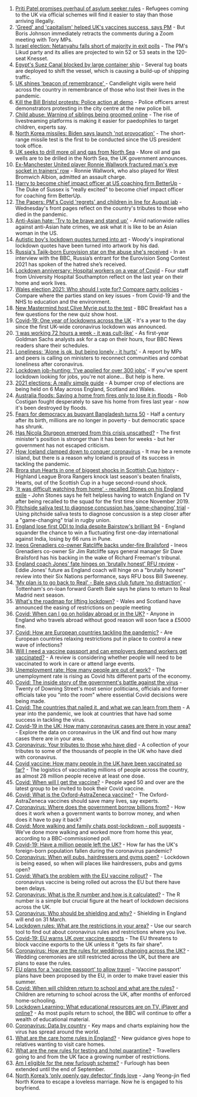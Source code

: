 1. [Priti Patel promises overhaul of asylum seeker rules](https://www.bbc.co.uk/news/uk-politics-56500680) - Refugees coming to the UK via official schemes will find it easier to stay than those arriving illegally.
2. ['Greed' and 'capitalism' helped UK's vaccines success, says PM](https://www.bbc.co.uk/news/uk-politics-56504546) - But Boris Johnson immediately retracts the comments during a Zoom meeting with Tory MPs.
3. [Israel election: Netanyahu falls short of majority in exit polls](https://www.bbc.co.uk/news/world-middle-east-56504661) - The PM's Likud party and its allies are projected to win 52 or 53 seats in the 120-seat Knesset.
4. [Egypt's Suez Canal blocked by large container ship](https://www.bbc.co.uk/news/world-middle-east-56505413) - Several tug boats are deployed to shift the vessel, which is causing a build-up of shipping traffic.
5. [UK shines 'beacon of remembrance' ](https://www.bbc.co.uk/news/uk-56505153) - Candlelight vigils were held across the country in remembrance of those who lost their lives in the pandemic.
6. [Kill the Bill Bristol protests: Police action at demo](https://www.bbc.co.uk/news/uk-england-bristol-56505553) - Police officers arrest demonstrators protesting in the city centre at the new police bill.
7. [Child abuse: Warning of siblings being groomed online](https://www.bbc.co.uk/news/education-56337505) - The rise of livestreaming platforms is making it easier for paedophiles to target children, experts say.
8. [North Korea missiles: Biden says launch 'not provocation'](https://www.bbc.co.uk/news/world-asia-56504040) - The short-range missile test is the first to be conducted since the US president took office.
9. [UK seeks to drill more oil and gas from North Sea](https://www.bbc.co.uk/news/science-environment-56503588) - More oil and gas wells are to be drilled in the North Sea, the UK government announces.
10. [Ex-Manchester United player Ronnie Wallwork fractured man's eye socket in trainers' row](https://www.bbc.co.uk/news/uk-england-manchester-56500971) - Ronnie Wallwork, who also played for West Bromwich Albion, admitted an assault charge.
11. [Harry to become chief impact officer at US coaching firm BetterUp](https://www.bbc.co.uk/news/world-us-canada-56500298) - The Duke of Sussex is "really excited" to become chief impact officer for coaching firm BetterUp.
12. [The Papers: PM's Covid 'regrets' and children in line for August jab](https://www.bbc.co.uk/news/blogs-the-papers-56505183) - Wednesday's front pages reflect on the country's tributes to those who died in the pandemic.
13. [Anti-Asian hate: 'Try to be brave and stand up'](https://www.bbc.co.uk/news/world-us-canada-56501642) - Amid nationwide rallies against anti-Asian hate crimes, we ask what it is like to be an Asian woman in the US.
14. [Autistic boy's lockdown quotes turned into art](https://www.bbc.co.uk/news/uk-england-london-56447846) - Woody's inspirational lockdown quotes have been turned into artwork by his dad.
15. [Russia's Tajik-born Eurovision star on the abuse she's received](https://www.bbc.co.uk/news/world-europe-56501561) - In an interview with the BBC, Russia’s entrant for the Eurovision Song Contest 2021 has spoken of the hatred she’s received.
16. [Lockdown anniversary: Hospital workers on a year of Covid](https://www.bbc.co.uk/news/health-56450961) - Four staff from University Hospital Southampton reflect on the last year on their home and work lives.
17. [Wales election 2021: Who should I vote for? Compare party policies](https://www.bbc.co.uk/news/uk-wales-politics-56499726) - Compare where the parties stand on key issues - from Covid-19 and the NHS to education and the environment.
18. [New Mastermind host Clive Myrie put to the test](https://www.bbc.co.uk/news/entertainment-arts-56495521) - BBC Breakfast has a few questions for the new quiz show host.
19. [Covid-19: One year of lockdowns across the UK](https://www.bbc.co.uk/news/uk-56490107) - It's a year to the day since the first UK-wide coronavirus lockdown was announced.
20. ['I was working 72 hours a week - it was cult-like'](https://www.bbc.co.uk/news/business-56496883) - As first-year Goldman Sachs analysts ask for a cap on their hours, four BBC News readers share their schedules.
21. [Loneliness: 'Alone is ok, but being lonely - it hurts'](https://www.bbc.co.uk/news/uk-politics-56498227) - A report by MPs and peers is calling on ministers to reconnect communities and combat loneliness after coronavirus.
22. [Lockdown job-hunting: ‘I’ve applied for over 300 jobs’](https://www.bbc.co.uk/news/newsbeat-56417334) - If you've spent lockdown looking for jobs, you're not alone... But help is here.
23. [2021 elections: A really simple guide](https://www.bbc.co.uk/news/uk-politics-56286643) - A bumper crop of elections are being held on 6 May across England, Scotland and Wales.
24. [Australia floods: Saving a home from fires only to lose it in floods](https://www.bbc.co.uk/news/world-australia-56479546) - Rob Costigan fought desperately to save his home from fires last year - now it's been destroyed by floods.
25. [Fears for democracy as buoyant Bangladesh turns 50](https://www.bbc.co.uk/news/world-asia-56433279) - Half a century after its birth, millions are no longer in poverty - but democratic space has shrunk.
26. [Has Nicola Sturgeon emerged from this crisis unscathed?](https://www.bbc.co.uk/news/uk-scotland-56503158) - The first minister's position is stronger than it has been for weeks - but her government has not escaped criticism.
27. [How Iceland clamped down to conquer coronavirus](https://www.bbc.co.uk/news/world-europe-56412790) - It may be a remote island, but there is a reason why Iceland is proud of its success in tackling the pandemic.
28. [Brora stun Hearts in one of biggest shocks in Scottish Cup history](https://www.bbc.co.uk/sport/football/55512595) - Highland League Brora Rangers knock last season's beaten finalists, Hearts, out of the Scottish Cup in a huge second-round shock.
29. ['It was difficult watching from home' - recalled Stones on his England exile](https://www.bbc.co.uk/sport/football/56504871) - John Stones says he felt helpless having to watch England on TV after being recalled to the squad for the first time since November 2019.
30. [Pitchside saliva test to diagnose concussion has 'game-changing' trial](https://www.bbc.co.uk/sport/rugby-union/56494264) - Using pitchside saliva tests to diagnose concussion is a step closer after a "game-changing" trial in rugby union.
31. [England lose first ODI to India despite Bairstow's brilliant 94](https://www.bbc.co.uk/sport/cricket/56500206) - England squander the chance to win a fluctuating first one-day international against India, losing by 66 runs in Pune.
32. [Ineos Grenadiers co-owner Ratcliffe backs under-fire Brailsford](https://www.bbc.co.uk/sport/cycling/56503697) - Ineos Grenadiers co-owner Sir Jim Ratcliffe says general manager Sir Dave Brailsford has his backing in the wake of Richard Freeman's tribunal.
33. [England coach Jones' fate hinges on 'brutally honest' RFU review](https://www.bbc.co.uk/sport/rugby-union/56503278) - Eddie Jones' future as England coach will hinge on a "brutally honest" review into their Six Nations performance, says RFU boss Bill Sweeney.
34. ['My plan is to go back to Real' - Bale says club future 'no distraction'](https://www.bbc.co.uk/sport/football/56496981) - Tottenham's on-loan forward Gareth Bale says he plans to return to Real Madrid next season.
35. [What's the roadmap for lifting lockdown?](https://www.bbc.co.uk/news/explainers-52530518) - Wales and Scotland have announced the easing of restrictions on people meeting
36. [Covid: When can I go on holiday abroad or in the UK?](https://www.bbc.co.uk/news/explainers-52646738) - Anyone in England who travels abroad without good reason will soon face a £5000 fine.
37. [Covid: How are European countries tackling the pandemic?](https://www.bbc.co.uk/news/explainers-53640249) - Are European countries relaxing restrictions put in place to control a new wave of infections?
38. [Will I need a vaccine passport and can employers demand workers get vaccinated?](https://www.bbc.co.uk/news/explainers-55718553) - A review is considering whether people will need to be vaccinated to work in care or attend large events.
39. [Unemployment rate: How many people are out of work?](https://www.bbc.co.uk/news/business-52660591) - The unemployment rate is rising as Covid hits different parts of the economy.
40. [Covid: The inside story of the government's battle against the virus](https://www.bbc.co.uk/news/uk-politics-56361599) - Twenty of Downing Street's most senior politicians, officials and former officials take you "into the room" where essential Covid decisions were being made.
41. [Covid: The countries that nailed it, and what we can learn from them](https://www.bbc.co.uk/news/uk-56455030) - A year into the pandemic, we look at countries that have had some success in tackling the virus.
42. [Covid-19 in the UK: How many coronavirus cases are there in your area?](https://www.bbc.co.uk/news/uk-51768274) - Explore the data on coronavirus in the UK and find out how many cases there are in your area.
43. [Coronavirus: Your tributes to those who have died](https://www.bbc.co.uk/news/uk-52676411) - A collection of your tributes to some of the thousands of people in the UK who have died with coronavirus.
44. [Covid vaccine: How many people in the UK have been vaccinated so far?](https://www.bbc.co.uk/news/health-55274833) - The logistics of vaccinating millions of people across the country, as almost 28 million people receive at least one dose.
45. [Covid: When will I get the vaccine?](https://www.bbc.co.uk/news/health-55045639) - People aged 50 and over are the latest group to be invited to book their Covid vaccine.
46. [Covid: What is the Oxford-AstraZeneca vaccine?](https://www.bbc.co.uk/news/health-55302595) - The Oxford-AstraZeneca vaccines should save many lives, say experts.
47. [Coronavirus: Where does the government borrow billions from?](https://www.bbc.co.uk/news/business-50504151) - How does it work when a government wants to borrow money, and when does it have to pay it back?
48. [Covid: More walking and family chats post-lockdown - poll suggests](https://www.bbc.co.uk/news/uk-56490823) - We've done more walking and worked more from home this year, according to a BBC-commissioned poll.
49. [Covid-19: Have a million people left the UK?](https://www.bbc.co.uk/news/uk-56435100) - How far has the UK's foreign-born population fallen during the coronavirus pandemic?
50. [Coronavirus: When will pubs, hairdressers and gyms open?](https://www.bbc.co.uk/news/explainers-53349989) - Lockdown is being eased, so when will places like hairdressers, pubs and gyms open?
51. [Covid: What’s the problem with the EU vaccine rollout?](https://www.bbc.co.uk/news/explainers-52380823) - The coronavirus vaccine is being rolled out across the EU but there have been delays.
52. [Coronavirus: What is the R number and how is it calculated?](https://www.bbc.co.uk/news/health-52473523) - The R number is a simple but crucial figure at the heart of lockdown decisions across the UK.
53. [Coronavirus: Who should be shielding and why?](https://www.bbc.co.uk/news/health-51997151) - Shielding in England will end on 31 March.
54. [Lockdown rules: What are the restrictions in your area?](https://www.bbc.co.uk/news/uk-54373904) - Use our search tool to find out about coronavirus rules and restrictions where you live.
55. [Covid-19: EU warns UK over vaccine exports](https://www.bbc.co.uk/news/45877605) - The EU threatens to block vaccine exports to the UK unless it "gets its fair share".
56. [Coronavirus: How are the rules for weddings changing across the UK?](https://www.bbc.co.uk/news/explainers-52811509) - Wedding ceremonies are still restricted across the UK, but there are plans to ease the rules.
57. [EU plans for a 'vaccine passport' to allow travel](https://www.bbc.co.uk/news/world-europe-56436910) - 'Vaccine passport' plans have been proposed by the EU, in order to make travel easier this summer.
58. [Covid: When will children return to school and what are the rules?](https://www.bbc.co.uk/news/education-51643556) - Children are returning to school across the UK, after months of enforced home-schooling.
59. [Lockdown Learning: What educational resources are on TV, iPlayer and online?](https://www.bbc.co.uk/news/education-55591821) - As most pupils return to school, the BBC will continue to offer a wealth of educational material.
60. [Coronavirus: Data by country](https://www.bbc.co.uk/news/world-51235105) - Key maps and charts explaining how the virus has spread around the world.
61. [What are the care home rules in England?](https://www.bbc.co.uk/news/explainers-53503712) - New guidance gives hope to relatives wanting to visit care homes.
62. [What are the new rules for testing and hotel quarantine?](https://www.bbc.co.uk/news/explainers-52544307) - Travellers going to and from the UK face a growing number of restrictions.
63. [Am I eligible for the new furlough scheme?](https://www.bbc.co.uk/news/explainers-52135342) - Furlough has been extended until the end of September.
64. [North Korea’s ‘only openly gay defector’ finds love](https://www.bbc.co.uk/news/world-asia-56323825) - Jang Yeong-jin fled North Korea to escape a loveless marriage. Now he is engaged to his boyfriend.
